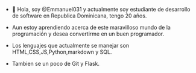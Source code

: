- 👋 Hola, soy @Emmanuel031 y actualmente soy estudiante de desarrollo de software en Republica Dominicana, tengo 20 años. 

- Aun estoy aprendiendo acerca de este maravilloso mundo de la programación y desea convertirme en un buen programador.

- Los lenguajes que actualmente se manejar son HTML,CSS,JS,Python,markdown y SQL.

- Tambien se un poco de Git y Flask.
<!---
Emmanuel031/Emmanuel031 is a ✨ special ✨ repository because its `README.md` (this file) appears on your GitHub profile.
You can click the Preview link to take a look at your changes.
--->
